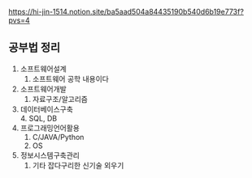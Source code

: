 https://hi-jin-1514.notion.site/ba5aad504a84435190b540d6b19e773f?pvs=4

## 공부법 정리

1. 소프트웨어설계  
	1. 소프트웨어 공학 내용이다
2. 소프트웨어개발  
	1. 자료구조/알고리즘
3. 데이터베이스구축  
	4. SQL, DB
4. 프로그래밍언어활용
	1. C/JAVA/Python
	2. OS
5. 정보시스템구축관리
	1. 기타 잡다구리한 신기술 외우기

